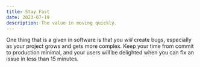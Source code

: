 ```yaml
---
title: Stay Fast
date: 2023-07-19
description: The value in moving quickly.
---
```


One thing that is a given in software is that you _will_ create bugs, especially as your project grows and gets more complex. Keep your time from commit to production minimal, and your users will be delighted when you can fix an issue in less than 15 minutes.
